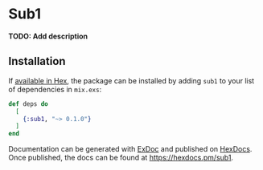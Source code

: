 # Sub1

**TODO: Add description**

## Installation

If [available in Hex](https://hex.pm/docs/publish), the package can be installed
by adding `sub1` to your list of dependencies in `mix.exs`:

```elixir
def deps do
  [
    {:sub1, "~> 0.1.0"}
  ]
end
```

Documentation can be generated with [ExDoc](https://github.com/elixir-lang/ex_doc)
and published on [HexDocs](https://hexdocs.pm). Once published, the docs can
be found at <https://hexdocs.pm/sub1>.

